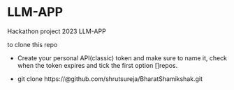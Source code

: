 # LLM-APP
Hackathon project 2023 LLM-APP


to clone this repo 

- Create your personal API(classic) token and make sure to name it, check when the token expires and tick the first option []repos.

- git clone https://<API Token>@github.com/shrutsureja/BharatShamikshak.git 

